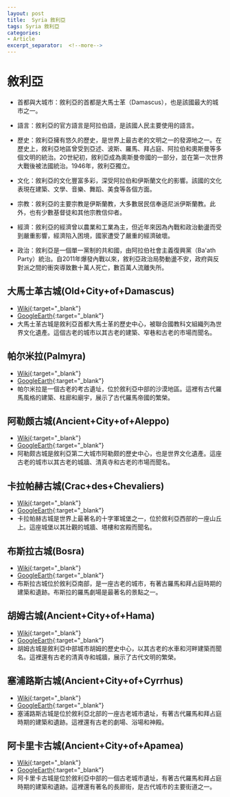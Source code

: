 ```yaml
---
layout: post
title:  Syria 敘利亞
tags: Syria 敘利亞 
categories:
- Article
excerpt_separator:  <!--more-->
---
```

# 敘利亞
- 首都與大城市：敘利亞的首都是大馬士革（Damascus），也是該國最大的城市之一。

- 語言：敘利亞的官方語言是阿拉伯語，是該國人民主要使用的語言。

- 歷史：敘利亞擁有悠久的歷史，是世界上最古老的文明之一的發源地之一。在歷史上，敘利亞地區曾受到亞述、波斯、羅馬、拜占庭、阿拉伯和奧斯曼等多個文明的統治。20世紀初，敘利亞成為奧斯曼帝國的一部分，並在第一次世界大戰後被法國統治。1946年，敘利亞獨立。

- 文化：敘利亞的文化豐富多彩，深受阿拉伯和伊斯蘭文化的影響。該國的文化表現在建築、文學、音樂、舞蹈、美食等各個方面。

- 宗教：敘利亞的主要宗教是伊斯蘭教，大多數居民信奉遜尼派伊斯蘭教。此外，也有少數基督徒和其他宗教信仰者。

- 經濟：敘利亞的經濟曾以農業和工業為主，但近年來因為內戰和政治動盪而受到嚴重影響，經濟陷入困境，國家遭受了嚴重的經濟破壞。

- 政治：敘利亞是一個單一黨制的共和國，由阿拉伯社會主義復興黨（Ba'ath Party）統治。自2011年爆發內戰以來，敘利亞政治局勢動盪不安，政府與反對派之間的衝突導致數十萬人死亡，數百萬人流離失所。
## 大馬士革古城(Old+City+of+Damascus)
- [Wiki](https://zh.wikipedia.org/w/index.php?search=Old+City+of+Damascus "Wiki"){:target="_blank"} 
- [GoogleEarth](https://earth.google.com/web/search/Old+City+of+Damascus "GoogleEarth"){:target="_blank"} 
- 大馬士革古城是敘利亞首都大馬士革的歷史中心，被聯合國教科文組織列為世界文化遺產。這個古老的城市以其古老的建築、窄巷和古老的市場而聞名。

## 帕尔米拉(Palmyra)
- [Wiki](https://zh.wikipedia.org/w/index.php?search=Palmyra "Wiki"){:target="_blank"} 
- [GoogleEarth](https://earth.google.com/web/search/Palmyra "GoogleEarth"){:target="_blank"} 
- 帕尔米拉是一個古老的考古遺址，位於敘利亞中部的沙漠地區。這裡有古代羅馬風格的建築、柱廊和廟宇，展示了古代羅馬帝國的繁榮。

## 阿勒颇古城(Ancient+City+of+Aleppo)
- [Wiki](https://zh.wikipedia.org/w/index.php?search=Ancient+City+of+Aleppo "Wiki"){:target="_blank"} 
- [GoogleEarth](https://earth.google.com/web/search/Ancient+City+of+Aleppo "GoogleEarth"){:target="_blank"} 
- 阿勒颇古城是敘利亞第二大城市阿勒颇的歷史中心，也是世界文化遺產。這座古老的城市以其古老的城牆、清真寺和古老的市場而聞名。

## 卡拉帕赫古城(Crac+des+Chevaliers)
- [Wiki](https://zh.wikipedia.org/w/index.php?search=Crac+des+Chevaliers "Wiki"){:target="_blank"} 
- [GoogleEarth](https://earth.google.com/web/search/Crac+des+Chevaliers "GoogleEarth"){:target="_blank"} 
- 卡拉帕赫古城是世界上最著名的十字軍城堡之一，位於敘利亞西部的一座山丘上。這座城堡以其壯觀的城牆、塔樓和宮殿而聞名。

## 布斯拉古城(Bosra)
- [Wiki](https://zh.wikipedia.org/w/index.php?search=Bosra "Wiki"){:target="_blank"} 
- [GoogleEarth](https://earth.google.com/web/search/Bosra "GoogleEarth"){:target="_blank"} 
- 布斯拉古城位於敘利亞南部，是一座古老的城市，有著古羅馬和拜占庭時期的建築和遺跡。布斯拉的羅馬劇場是最著名的景點之一。

## 胡姆古城(Ancient+City+of+Hama)
- [Wiki](https://zh.wikipedia.org/w/index.php?search=Ancient+City+of+Hama "Wiki"){:target="_blank"} 
- [GoogleEarth](https://earth.google.com/web/search/Ancient+City+of+Hama "GoogleEarth"){:target="_blank"} 
- 胡姆古城是敘利亞中部城市胡姆的歷史中心，以其古老的水車和河畔建築而聞名。這裡還有古老的清真寺和城牆，展示了古代文明的繁榮。

## 塞浦路斯古城(Ancient+City+of+Cyrrhus)
- [Wiki](https://zh.wikipedia.org/w/index.php?search=Ancient+City+of+Cyrrhus "Wiki"){:target="_blank"} 
- [GoogleEarth](https://earth.google.com/web/search/Ancient+City+of+Cyrrhus "GoogleEarth"){:target="_blank"} 
- 塞浦路斯古城是位於敘利亞北部的一座古老城市遺址，有著古代羅馬和拜占庭時期的建築和遺跡。這裡還有古老的劇場、浴場和神殿。

## 阿卡里卡古城(Ancient+City+of+Apamea)
- [Wiki](https://zh.wikipedia.org/w/index.php?search=Ancient+City+of+Apamea "Wiki"){:target="_blank"} 
- [GoogleEarth](https://earth.google.com/web/search/Ancient+City+of+Apamea "GoogleEarth"){:target="_blank"} 
- 阿卡里卡古城是位於敘利亞中部的一個古老城市遺址，有著古代羅馬和拜占庭時期的建築和遺跡。這裡還有著名的長廊街，是古代城市的主要街道之一。

